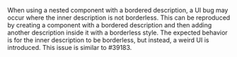 When using a nested <Descriptions> component with a bordered description, a UI bug may occur where the inner description is not borderless. This can be reproduced by creating a <Descriptions> component with a bordered description and then adding another description inside it with a borderless style. The expected behavior is for the inner description to be borderless, but instead, a weird UI is introduced. This issue is similar to #39183.
